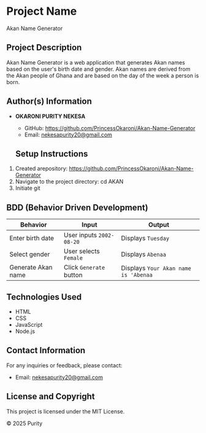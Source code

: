 # Project Name

Akan Name Generator

## Project Description

Akan Name Generator is a web application that generates Akan names based on the user's birth date and gender. Akan names are derived from the Akan people of Ghana and are based on the day of the week a person is born.

## Author(s) Information

- **OKARONI PURITY NEKESA**

  - GitHub: https://github.com/PrincessOkaroni/Akan-Name-Generator
  - Email: nekesapurity20@gmail.com

  ## Setup Instructions

1. Created arepository:
   https://github.com/PrincessOkaroni/Akan-Name-Generator
2. Navigate to the project directory:
   cd AKAN
3. Initiate git

## BDD (Behavior Driven Development)

| Behavior           | Input                    | Output                               |
| ------------------ | ------------------------ | ------------------------------------ |
| Enter birth date   | User inputs `2002-08-20` | Displays `Tuesday`                   |
| Select gender      | User selects `Female`    | Displays `Abenaa`                    |
| Generate Akan name | Click `Generate` button  | Displays `Your Akan name is 'Abenaa` |

## Technologies Used

- HTML
- CSS
- JavaScript
- Node.js

## Contact Information

For any inquiries or feedback, please contact:

- Email: nekesapurity20@gmail.com

## License and Copyright

This project is licensed under the MIT License.

&copy; 2025 Purity
